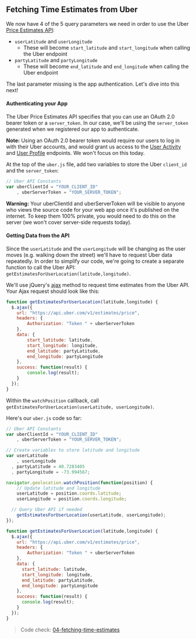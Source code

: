 ## Fetching Time Estimates from Uber

We now have 4 of the 5 query parameters we need in order to use the Uber [Price Estimates API](https://developer.uber.com/v1/endpoints/#price-estimates?utm_source=thinkful&utm_campaign=party-invite-guide&utm_medium=link):
- `userLatitude` and `userLongitude`
    - These will become `start_latitude` and `start_longitude` when calling the Uber endpoint
- `partyLatitude` and `partyLongitude`
    - These will become `end_latitude` and `end_longitude` when calling the Uber endpoint

The last parameter missing is the app authentication. Let's dive into this next!

#### Authenticating your App

The Uber Price Estimates API specifies that you can use an OAuth 2.0 bearer token or a `server_token`. In our case, we'll be using the `server_token` generated when we registered our app to authenticate.

__Note:__ Using an OAuth 2.0 bearer token would require our users to log in with their Uber accounts, and would grant us access to the [User Activity](https://developer.uber.com/v1/endpoints/#user-activity-v1-1?utm_source=thinkful&utm_campaign=party-invite-guide&utm_medium=link) and [User Profile](https://developer.uber.com/v1/endpoints/#user-profile?utm_source=thinkful&utm_campaign=party-invite-guide&utm_medium=link) endpoints. We won't focus on this today.

At the top of the `uber.js` file, add two variables to store the Uber `client_id` and the `server_token`:

```js
// Uber API Constants
var uberClientId = "YOUR_CLIENT_ID"
    , uberServerToken = "YOUR_SERVER_TOKEN";
```

__Warning:__ Your uberClientId and uberServerToken will be visible to anyone who views the source code for your web app once it's published on the internet. To keep them 100% private, you would need to do this on the server (we won't cover server-side requests today).

#### Getting Data from the API

Since the `userLatitude` and the `userLongitude` will be changing as the user moves (e.g. walking down the street) we'll have to request Uber data repeatedly. In order to simplify our code, we're going to create a separate function to call the Uber API: `getEstimatesForUserLocation(latitude,longitude)`.

We'll use jQuery's [ajax](http://api.jquery.com/jquery.ajax/) method to request time estimates from the Uber API. Your Ajax request should look like this:

```js
function getEstimatesForUserLocation(latitude,longitude) {
  $.ajax({
    url: "https://api.uber.com/v1/estimates/price",
    headers: {
        Authorization: "Token " + uberServerToken
    },
    data: { 
        start_latitude: latitude,
        start_longitude: longitude,
        end_latitude: partyLatitude,
        end_longitude: partyLongitude
    },
    success: function(result) {
        console.log(result);
    }
  });
}
```

Within the `watchPosition` callback, call `getEstimatesForUserLocation(userLatitude, userLongitude)`.

Here's our `uber.js` code so far:

```js
// Uber API Constants
var uberClientId = "YOUR_CLIENT_ID"
    , uberServerToken = "YOUR_SERVER_TOKEN";

// Create variables to store latitude and longitude
var userLatitude
    , userLongitude
  , partyLatitude = 40.7283405
  , partyLongitude = -73.994567;

navigator.geolocation.watchPosition(function(position) {
    // Update latitude and longitude
    userLatitude = position.coords.latitude;
    userLongitude = position.coords.longitude;

  // Query Uber API if needed
    getEstimatesForUserLocation(userLatitude, userLongitude);
});

function getEstimatesForUserLocation(latitude,longitude) {
  $.ajax({
    url: "https://api.uber.com/v1/estimates/price",
    headers: {
        Authorization: "Token " + uberServerToken
    },
    data: { 
      start_latitude: latitude,
      start_longitude: longitude,
      end_latitude: partyLatitude,
      end_longitude: partyLongitude
    },
    success: function(result) {
      console.log(result);
    }
  });
}
```

> Code check: [04-fetching-time-estimates](https://github.com/Thinkful/uber-api-guide/tree/master/app/04-fetching-time-estimates)

<!-- TODO: Why are we adding uber client ID  -->